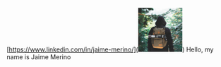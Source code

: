 [https://www.linkedin.com/in/jaime-merino/](<img src="https://github.com/jaime2m1/jaime2m1/blob/main/Jaime2m1.png?raw=true" width="100" height="100"/>) Hello, my name is Jaime Merino
